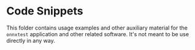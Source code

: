 # Code Snippets

This folder contains usage examples and other auxiliary material
for the `onnxtest` application and other related software. It's
not meant to be use directly in any way.

